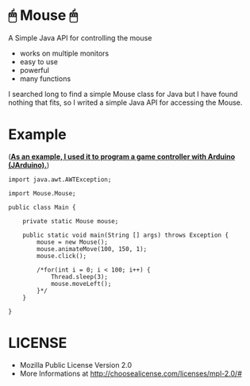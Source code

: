 # 🖱 Mouse 🖱
A Simple Java API for controlling the mouse

- works on multiple monitors
- easy to use
- powerful
- many functions

I searched long to find a simple Mouse class for Java but I have found nothing that fits, 
so I writed a simple Java API for accessing the Mouse.

# Example

([**As an example, I used it to program a game controller with Arduino (JArduino).**](https://github.com/AYIDouble/IOT-Arduino-Game-Controller-Java))

```
import java.awt.AWTException;

import Mouse.Mouse;

public class Main {
	
	private static Mouse mouse;
	
	public static void main(String [] args) throws Exception {
		mouse = new Mouse();
		mouse.animateMove(100, 150, 1);
		mouse.click();
		
    	/*for(int i = 0; i < 100; i++) {
    		Thread.sleep(3);
    		mouse.moveLeft();
		}*/
	}

}
```
# LICENSE

- Mozilla Public License Version 2.0
- More Informations at   http://choosealicense.com/licenses/mpl-2.0/#
